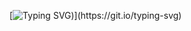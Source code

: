 [![Typing SVG](https://readme-typing-svg.herokuapp.com?size=35&center=true&vCenter=true&width=404&height=53&lines=%E3%80%80%E3%80%80Hi+there%2C+I'm+Hyunjung:))](https://git.io/typing-svg)
